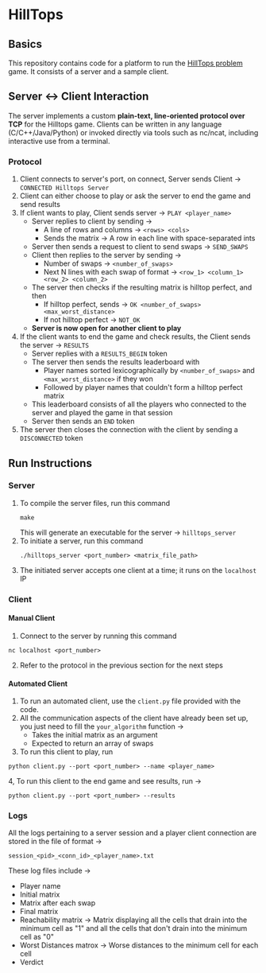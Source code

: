 # HillTops

## Basics 
This repository contains code for a platform to run the [HillTops problem](https://cs.nyu.edu/courses/fall25/CSCI-GA.2965-001/hilltops.html) game. It consists of a server and a sample client.

## Server &harr; Client Interaction
The server implements a custom **plain-text, line-oriented protocol over TCP** for the Hilltops game. Clients can be written in any language (C/C++/Java/Python) or invoked directly via tools such as nc/ncat, including interactive use from a terminal.

### Protocol
1. Client connects to server's port, on connect, Server sends Client &rarr; `CONNECTED Hilltops Server`
2. Client can either choose to play or ask the server to end the game and send results
3. If client wants to play, Client sends server &rarr; `PLAY <player_name>`
	- Server replies to client by sending &rarr;
		- A line of rows and columns &rarr; `<rows> <cols>`
		- Sends the matrix &rarr; A row in each line with space-separated ints
	- Server then sends a request to client to send swaps &rarr; `SEND_SWAPS`
	- Client then replies to the server by sending &rarr;
		- Number of swaps &rarr; `<number_of_swaps>`
		- Next N lines with each swap of format &rarr; `<row_1> <column_1> <row_2> <column_2>`
	- The server then checks if the resulting matrix is hilltop perfect, and then 
		- If hilltop perfect, sends &rarr; `OK <number_of_swaps> <max_worst_distance>`
		- If not hilltop perfect &rarr; `NOT_OK`
	- **Server is now open for another client to play**
4. If the client wants to end the game and check results, the Client sends the server → `RESULTS`
	- Server replies with a `RESULTS_BEGIN` token
	- The server then sends the results leaderboard with
		- Player names sorted lexicographically by `<number_of_swaps>` and `<max_worst_distance>` if they won
		- Followed by player names that couldn't form a hilltop perfect matrix 
	- This leaderboard consists of all the players who connected to the server and played the game in that session
	- Server then sends an `END` token
5. The server then closes the connection with the client by sending a `DISCONNECTED` token





## Run Instructions
### Server 
1. To compile the server files, run this command
	```
	make
	```
	This will generate an executable for the server &rarr; `hilltops_server`
2. To initiate a server, run this command 
	```
	./hilltops_server <port_number> <matrix_file_path>
	```
3. The initiated server accepts one client at a time; it runs on the `localhost` IP

### Client
#### Manual Client
1. Connect to the server by running this command 
```
nc localhost <port_number>
```
2. Refer to the protocol in the previous section for the next steps 

#### Automated Client
1. To run an automated client, use the `client.py` file provided with the code. 
2. All the communication aspects of the client have already been set up, you just need to fill the `your_algorithm` function &rarr;
	- Takes the initial matrix as an argument 
	- Expected to return an array of swaps
3. To run this client to play, run 
```
python client.py --port <port_number> --name <player_name>
```
4, To run this client to the end game and see results, run &rarr;
```
python client.py --port <port_number> --results
```

### Logs
All the logs pertaining to a server session and a player client connection are stored in the file of format &rarr;
```
session_<pid>_<conn_id>_<player_name>.txt
```
These log files include &rarr;
- Player name
- Initial matrix
- Matrix after each swap
- Final matrix
- Reachability matrix &rarr; Matrix displaying all the cells that drain into the minimum cell as "1" and all the cells that don't drain into the minimum cell as "0"
- Worst Distances matrox &rarr; Worse distances to the minimum cell for each cell
- Verdict






